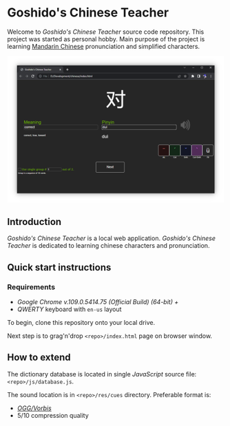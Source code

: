 # Goshido's Chinese Teacher

Welcome to _Goshido's Chinese Teacher_ source code repository. This project was started as personal hobby. Main purpose of the project is learning [Mandarin Chinese](https://en.wikipedia.org/wiki/Mandarin_Chinese) pronunciation and simplified characters.

<img src="./docs/images/preview.png"/>

## Introduction

_Goshido's Chinese Teacher_ is a local web application. _Goshido's Chinese Teacher_ is dedicated to learning chinese characters and pronunciation.

## Quick start instructions

### Requirements

* _Google Chrome v.109.0.5414.75 (Official Build) (64-bit) +_
* _QWERTY_ keyboard with `en-us` layout

To begin, clone this repository onto your local drive.

Next step is to grag'n'drop `<repo>/index.html` page on browser window.

## How to extend

The dictionary database is located in single _JavaScript_ source file: `<repo>/js/database.js`.

The sound location is in `<repo>/res/cues` directory. Preferable format is:

- [_OGG/Vorbis_](https://en.wikipedia.org/wiki/Vorbis)
- 5/10 compression quality
